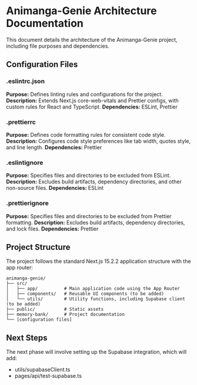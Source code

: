 # Animanga-Genie Architecture Documentation

This document details the architecture of the Animanga-Genie project, including file purposes and dependencies.

## Configuration Files

### .eslintrc.json
**Purpose:** Defines linting rules and configurations for the project.
**Description:** Extends Next.js core-web-vitals and Prettier configs, with custom rules for React and TypeScript.
**Dependencies:** ESLint, Prettier

### .prettierrc
**Purpose:** Defines code formatting rules for consistent code style.
**Description:** Configures code style preferences like tab width, quotes style, and line length.
**Dependencies:** Prettier

### .eslintignore
**Purpose:** Specifies files and directories to be excluded from ESLint.
**Description:** Excludes build artifacts, dependency directories, and other non-source files.
**Dependencies:** ESLint

### .prettierignore
**Purpose:** Specifies files and directories to be excluded from Prettier formatting.
**Description:** Excludes build artifacts, dependency directories, and lock files.
**Dependencies:** Prettier

## Project Structure

The project follows the standard Next.js 15.2.2 application structure with the app router:

```
animanga-genie/
├── src/
│   ├── app/          # Main application code using the App Router
│   ├── components/   # Reusable UI components (to be added)
│   └── utils/        # Utility functions, including Supabase client (to be added)
├── public/           # Static assets
├── memory-bank/      # Project documentation
└── [configuration files]
```

## Next Steps

The next phase will involve setting up the Supabase integration, which will add:
- utils/supabaseClient.ts
- pages/api/test-supabase.ts
